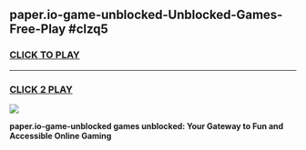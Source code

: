 
## paper.io-game-unblocked-Unblocked-Games-Free-Play #clzq5
<h3>
<a href="https://us.freeplayer.one?title=paper.io-game-unblocked&ref=9M">CLICK TO PLAY</a></h3>
<hr>

<h3>
<a href="https://us.freeplayer.one?title=paper.io-game-unblocked&ref=9M">CLICK 2 PLAY</a>
  
</h3>

<a href="https://us.freeplayer.one?title=paper.io-game-unblocked&ref=9M"><img src="https://clearcache.store/games.png"></a>


**paper.io-game-unblocked games unblocked: Your Gateway to Fun and Accessible Online Gaming**
